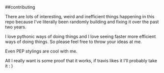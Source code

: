 ##contributing


There are lots of interesting, weird and inefficient things happening in this repo because I've literally been randomly building and fixing it over the past two years.

I love pythonic ways of doing things and I love seeing faster more efficient ways of doing things. So please feel free to throw your ideas at me.

Even PEP stylings are cool with me.

All I really want is some proof that it works, if travis likes it I'll probably take it : )
